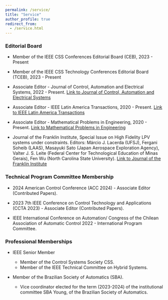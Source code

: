 ```yaml
---
permalink: /service/
title: "Service"
author_profile: true
redirect_from: 
  - /service.html
---
```



### Editorial Board

- Member of the IEEE CSS Conferences Editorial Board (CEB), 2023 - Present
   
- Member of the IEEE CSS Technology Conferences Editorial Board (TCEB), 2023 - Present

- Associate Editor - Journal of Control, Automation and Electrical Systems, 2022 - Present.
   [Link to Journal of Control, Automation and Electrical Systems](https://www.springer.com/journal/40313/editors)

- Associate Editor - IEEE Latin America Transactions, 2020 - Present.
   [Link to IEEE Latin America Transactions](https://latamt.ieeer9.org/index.php/transactions/about/editorialTeam)

- Associate Editor - Mathematical Problems in Engineering, 2020 - Present.
   [Link to Mathematical Problems in Engineering](https://www.hindawi.com/journals/mpe/editors/)

- Journal of the Franklin Institute, Special Issue on High Fidelity LPV systems under constraints.
   Editors: Márcio J. Lacerda (UFSJ), Fergani Soheib (LAAS), Masayuki Sato (Japan Aerospace Exploration Agency), Valter J. S. Leite (Federal Center for Technological Education of Minas Gerais), Fen Wu (North Carolina State University).
   [Link to Journal of the Franklin Institute](https://doi.org/10.1016/j.jfranklin.2022.02.029)

### Technical Program Committee Membership

- 2024 American Control Conference (ACC 2024) - Associate Editor (Contributed Papers).

- 2023 7th IEEE Conference on Control Technology and Applications (CCTA 2023) - Associate Editor (Contributed Papers).

- IEEE International Conference on Automation/ Congress of the Chilean Association of Automatic Control 2022 - International Program Committee.

### Professional Memberships

- IEEE Senior Member
  - Member of the Control Systems Society CSS. 
  - Member of the IEEE Technical Committee on Hybrid Systems.

- Member of the Brazilian Society of Automatics (SBA).
  - Vice coordinator elected for the term (2023-2024) of the institutional committee SBA Young, of the Brazilian Society of Automatics.


